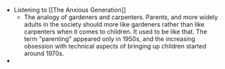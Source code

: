 - Listening to [[The Anxious Generation]]
	- The analogy of gardeners and carpenters. Parents, and more widely adults in the society should more like gardeners rather than like carpenters when it comes to children. It used to be like that. The term "parenting" appeared only in 1950s, and the increasing obsession with technical aspects of bringing up children started around 1970s.
-